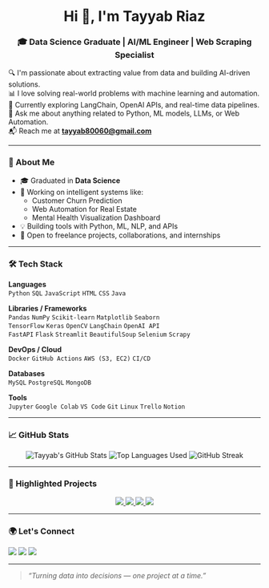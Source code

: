 <h1 align="center">Hi 👋, I'm Tayyab Riaz</h1>
<h3 align="center">🎓 Data Science Graduate | AI/ML Engineer | Web Scraping Specialist</h3>

🔍 I'm passionate about extracting value from data and building AI-driven solutions.  
📊 I love solving real-world problems with machine learning and automation.  
🌱 Currently exploring LangChain, OpenAI APIs, and real-time data pipelines.  
💬 Ask me about anything related to Python, ML models, LLMs, or Web Automation.  
📬 Reach me at **tayyab80060@gmail.com**

---

### 🧠 About Me

- 🎓 Graduated in **Data Science**
- 🔭 Working on intelligent systems like:
  - Customer Churn Prediction
  - Web Automation for Real Estate
  - Mental Health Visualization Dashboard
- 💡 Building tools with Python, ML, NLP, and APIs
- 🤝 Open to freelance projects, collaborations, and internships

---

### 🛠️ Tech Stack

**Languages**  
`Python` `SQL` `JavaScript` `HTML` `CSS` `Java`

**Libraries / Frameworks**  
`Pandas` `NumPy` `Scikit-learn` `Matplotlib` `Seaborn`  
`TensorFlow` `Keras` `OpenCV` `LangChain` `OpenAI API`  
`FastAPI` `Flask` `Streamlit` `BeautifulSoup` `Selenium` `Scrapy`

**DevOps / Cloud**  
`Docker` `GitHub Actions` `AWS (S3, EC2)` `CI/CD`

**Databases**  
`MySQL` `PostgreSQL` `MongoDB`

**Tools**  
`Jupyter` `Google Colab` `VS Code` `Git` `Linux` `Trello` `Notion`

---

### 📈 GitHub Stats

<p align="center">
  <img src="https://github-readme-stats.vercel.app/api?username=Tayyriaz&count_private=true&include_all_commits=true&show_icons=true&theme=radical" alt="Tayyab's GitHub Stats" />
  <img src="https://github-readme-stats.vercel.app/api/top-langs/?username=Tayyriaz&layout=compact&theme=radical" alt="Top Languages Used" />
  <img src="https://github-readme-streak-stats.herokuapp.com/?user=Tayyriaz&theme=radical" alt="GitHub Streak" />
</p>

---

### 🚀 Highlighted Projects

<p align="center">

  <a href="https://github.com/Tayyriaz/Professional-Questionnaire-Platform">
    <img src="https://github-readme-stats.vercel.app/api/pin/?username=Tayyriaz&repo=Professional-Questionnaire-Platform&theme=radical" />
  </a>

  <a href="https://github.com/Tayyriaz/Pain-intensity-Detection">
    <img src="https://github-readme-stats.vercel.app/api/pin/?username=Tayyriaz&repo=Pain-intensity-Detection&theme=radical" />
  </a>

  <a href="https://github.com/Tayyriaz/Callbot_Using_LLM_And_Twillio">
    <img src="https://github-readme-stats.vercel.app/api/pin/?username=Tayyriaz&repo=Callbot_Using_LLM_And_Twillio&theme=radical" />
  </a>

  <a href="https://github.com/Tayyriaz/Bas-selfnet-salient-object-detection">
    <img src="https://github-readme-stats.vercel.app/api/pin/?username=Tayyriaz&repo=Bas-selfnet-salient-object-detection&theme=radical" />
  </a>

</p>

---

### 🌍 Let's Connect

<a href="mailto:tayyab80060@gmail.com"><img src="https://img.shields.io/badge/Gmail-D14836?style=for-the-badge&logo=gmail&logoColor=white"/></a>
<a href="https://www.linkedin.com/in/tayyab-riaz"><img src="https://img.shields.io/badge/LinkedIn-blue?style=for-the-badge&logo=linkedin&logoColor=white"/></a>
<a href="https://github.com/Tayyriaz"><img src="https://img.shields.io/badge/GitHub-black?style=for-the-badge&logo=github&logoColor=white"/></a>

---

> _“Turning data into decisions — one project at a time.”_
